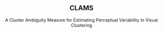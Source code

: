 <p align="center">
  <h2 align="center">CLAMS</h2>
	<p align="center">A Cluster Ambiguity Measure for Estimating Perceptual Variability in Visual Clustering</p>
</p>